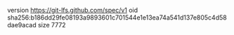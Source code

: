 version https://git-lfs.github.com/spec/v1
oid sha256:b186dd29fe08193a9893601c701544e1e13ea74a541d137e805c4d58dae9acad
size 7772

